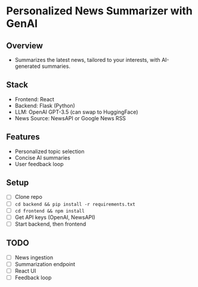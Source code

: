 # Personalized News Summarizer with GenAI

## Overview
- Summarizes the latest news, tailored to your interests, with AI-generated summaries.

## Stack
- Frontend: React
- Backend: Flask (Python)
- LLM: OpenAI GPT-3.5 (can swap to HuggingFace)
- News Source: NewsAPI or Google News RSS

## Features
- Personalized topic selection
- Concise AI summaries
- User feedback loop

## Setup
- [ ] Clone repo
- [ ] `cd backend && pip install -r requirements.txt`
- [ ] `cd frontend && npm install`
- [ ] Get API keys (OpenAI, NewsAPI)
- [ ] Start backend, then frontend

## TODO
- [ ] News ingestion
- [ ] Summarization endpoint
- [ ] React UI
- [ ] Feedback loop
